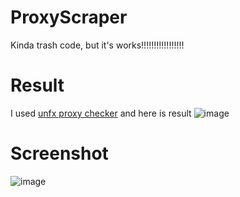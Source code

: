 # ProxyScraper
Kinda trash code, but it's works!!!!!!!!!!!!!!!!!
# Result
I used [unfx proxy checker](https://github.com/assnctr/unfx-proxy-checker) and here is result
![image](https://user-images.githubusercontent.com/65458800/182977344-0154b568-80c0-427f-9a9c-abe7295d5c51.png)
# Screenshot
![image](https://user-images.githubusercontent.com/65458800/182977012-d17eeae9-9b9d-4693-a5d0-e9d76897efab.png)
